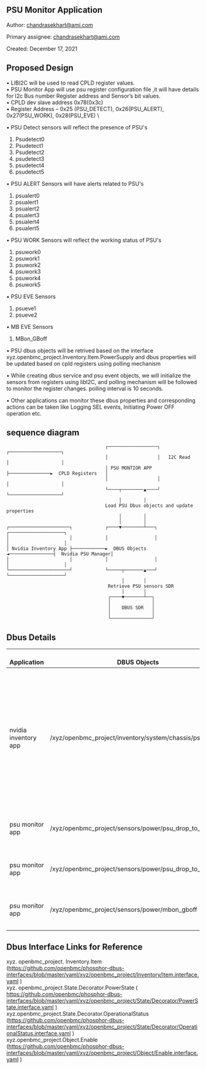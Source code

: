 ## PSU Monitor Application

Author: chandrasekhart@ami.com

Primary assignee: chandrasekhart@ami.com

Created: December 17, 2021

## Proposed Design

•	LIBI2C will be used to read CPLD register values. \
•	PSU Monitor App will use psu register configuration file  ,it will have details for I2c Bus number Register address and Sensor’s bit values.\
•	CPLD dev slave address 0x78(0x3c) \
•	Register Address – 0x25 (PSU_DETECT), 0x26(PSU_ALERT), 0x27(PSU_WORK), 0x28(PSU_EVE) \

•	PSU Detect sensors will reflect the presence of PSU's

1.	Psudetect0
2.	Psudetect1
3.	Psudetect2
4.	psudetect3
5.	psudetect4
6.	psudetect5

•	PSU ALERT Sensors will have  alerts related to PSU's

1.	psualert0
2.	psualert1
3.	psualert2
4.	psualert3
5.	psualert4
6.	psualert5

•	PSU WORK Sensors will reflect the working status of PSU's 	

1.	psuwork0
2.	psuwork1
3.	psuwork2
4.	psuwork3
5.	psuwork4
6.	psuwork5

•	PSU EVE Sensors

1.	psueve1
2.	psueve2

•	MB EVE Sensors

1. MBon_GBoff

•   PSU dbus objects will be retrived based on the interface xyz.openbmc_project.Inventory.Item.PowerSupply and dbus properties will be updated based on cpld registers using polling mechanism

•	While creating dbus service and psu event objects, we will initialize the sensors from registers using libI2C, and polling mechanism  will be followed to monitor the register changes. polling interval is 10 seconds. 

•	Other applications can monitor these dbus properties and corresponding actions can be taken like Logging SEL events, Initiating Power OFF operation etc. 

## sequence diagram

```
                                    ┌──────────────────┐               ┌───────────────────┐
                                    │                  │   I2C Read    │                   │
                                    │ PSU MONTIOR APP  ├───────────────►  CPLD Registers   │
                                    │                  │               │                   │
                                    └────┬────────▲────┘               └───────────────────┘
                                         │        │
                                    Load PSU Dbus objects and update properties
                                         │        │
                                         │        │
┌──────────────────────┐            ┌────▼────────┴───┐                ┌────────────────────┐
│                      │            │                 │                │                    │
│ Nvidia Inventory App ├────────────►  DBUS Objects   ◄────────────────┤  Nvidia PSU Manager│
│                      │            │                 │                │                    │
└──────────────────────┘            └─────┬───────▲───┘                └────────────────────┘
                                          │       │
                                     Retrieve PSU sensors SDR
                                          │       │
                                     ┌────▼───────┴──┐
                                     │               │
                                     │    DBUS SDR   │
                                     │               │
                                     └───────────────┘
```



## Dbus Details
|  <br>Application                              |    <br>DBUS   Objects                                                    |    <br>Interfaces   Implemented                                                                                                                                                                                                                                                                                                                                                                           |
|--------------------------------------------------------|--------------------------------------------------------------------------|----------------------------------------------------------------------------------------------------------------------------------------------------------------------------------------------------------------------------------------------------------------------------------------------------------------------------------------------------------------------------------------------------------------------|
| nvidia inventory app |   /xyz/openbmc_project/inventory/system/chassis/psunumber    | xyz.openbmc_project.Inventory.Item<br>Properties<br>PrettyName (string)   <br>Present   (Boolean)<br><br>PSU1_DETECT-> Present property<br><br>xyz.openbmc_project.State.Decorator.PowerState<br>properties<br>PowerState (Enum)<br><br>PSU1_WORK -> PowerState property<br><br>xyz.openbmc_project.State.Decorator.OperationalStatus<br>properties<br>Functional (Boolean)<br><br>PSU1_ALERT->  Functional property |
| psu monitor app |    /xyz/openbmc_project/sensors/power/psu_drop_to_2    | xyz.openbmc_project.Object.Enable<br>Properties<br>Enabled   (Boolean)<br><br>w_PSU_PWrok_drop_to_1_event->Enabled property |
| psu monitor app |    /xyz/openbmc_project/sensors/power/psu_drop_to_1    | xyz.openbmc_project.Object.Enable<br>Properties<br>Enabled   (Boolean)<br><br>w_PSU_PWrok_drop_to_1_event->Enabled property |
| psu monitor app |    /xyz/openbmc_project/sensors/power/mbon_gboff    | xyz.openbmc_project.Object.Enable<br>Properties<br>Enabled   (Boolean)<br><br>r_MBON_GBOFF_event->Enabled property |



## Dbus Interface Links for Reference
xyz. openbmc_project. Inventory.Item  (https://github.com/openbmc/phosphor-dbus-interfaces/blob/master/yaml/xyz/openbmc_project/Inventory/Item.interface.yaml )\
xyz. openbmc_project.State.Decorator.PowerState  ( https://github.com/openbmc/phosphor-dbus-interfaces/blob/master/yaml/xyz/openbmc_project/State/Decorator/PowerState.interface.yaml )\
xyz.openbmc_project.State.Decorator.OperationalStatus (https://github.com/openbmc/phosphor-dbus-interfaces/blob/master/yaml/xyz/openbmc_project/State/Decorator/OperationalStatus.interface.yaml )\
xyz.openbmc_project.Object.Enable (https://github.com/openbmc/phosphor-dbus-interfaces/blob/master/yaml/xyz/openbmc_project/Object/Enable.interface.yaml )





